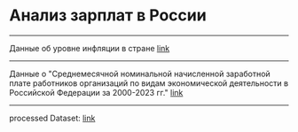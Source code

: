 # Анализ зарплат в России

----------------------------
Данные об уровне инфляции в стране [link](https://xn----ctbjnaatncev9av3a8f8b.xn--p1ai/%D1%82%D0%B0%D0%B1%D0%BB%D0%B8%D1%86%D1%8B-%D0%B8%D0%BD%D1%84%D0%BB%D1%8F%D1%86%D0%B8%D0%B8)

----------------------------
Данные о "Среднемесячной номинальной начисленной заработной плате работников организаций по видам экономической деятельности в Российской Федерации за 2000-2023 гг." [link](https://rosstat.gov.ru/labor_market_employment_salaries)


----------------------------
processed 
Dataset: [link](https://raw.githubusercontent.com/Borislove/files/main/data/data.csv)
